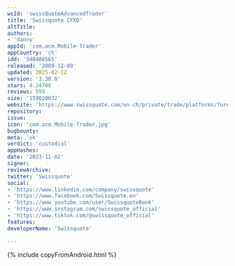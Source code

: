 ```yaml
---
wsId: 'swissQuoteAdvancedTrader'
title: 'Swissquote CFXD'
altTitle: 
authors:
- 'danny'
appId: 'com.acm.Mobile-Trader'
appCountry: 'ch'
idd: '340408565'
released: '2009-12-09'
updated: 2025-02-12
version: '3.30.0'
stars: 4.24708
reviews: 599
size: '159020032'
website: 'https://www.swissquote.com/en-ch/private/trade/platforms/forex-cfds/cfxd'
repository: 
issue: 
icon: 'com.acm.Mobile-Trader.jpg'
bugbounty: 
meta: 'ok'
verdict: 'custodial'
appHashes: 
date: '2023-11-02'
signer: 
reviewArchive: 
twitter: 'Swissquote'
social:
- 'https://www.linkedin.com/company/swissquote'
- 'https://www.facebook.com/Swissquote.en'
- 'https://www.youtube.com/user/SwissquoteBank'
- 'https://www.instagram.com/swissquote_official'
- 'https://www.tiktok.com/@swissquote_official'
features: 
developerName: 'Swissquote'

---
```


{% include copyFromAndroid.html %}